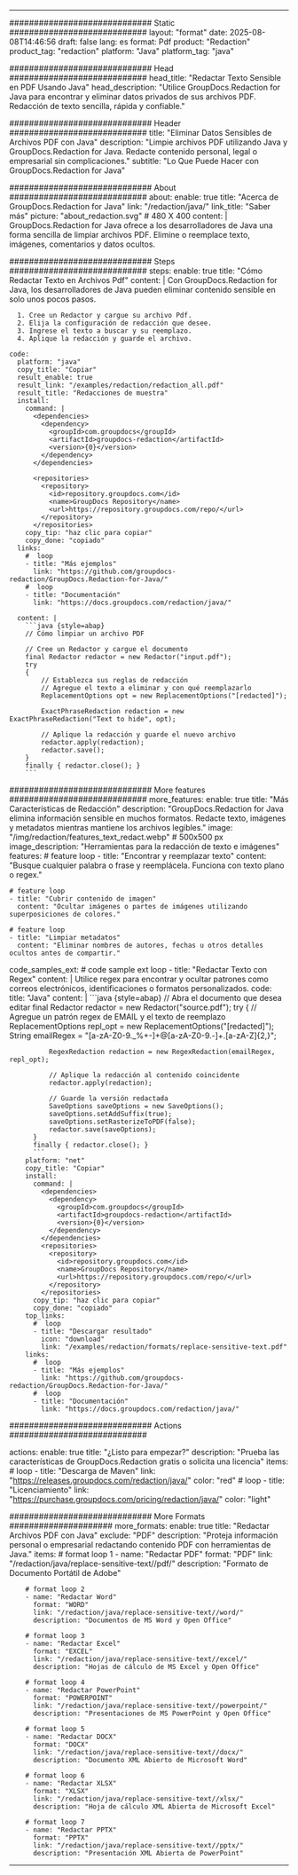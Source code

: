 
---
############################# Static ############################
layout: "format"
date:  2025-08-08T14:46:56
draft: false
lang: es
format: Pdf
product: "Redaction"
product_tag: "redaction"
platform: "Java"
platform_tag: "java"

############################# Head ############################
head_title: "Redactar Texto Sensible en PDF Usando Java"
head_description: "Utilice GroupDocs.Redaction for Java para encontrar y eliminar datos privados de sus archivos PDF. Redacción de texto sencilla, rápida y confiable."

############################# Header ############################
title: "Eliminar Datos Sensibles de Archivos PDF con Java" 
description: "Limpie archivos PDF utilizando Java y GroupDocs.Redaction for Java. Redacte contenido personal, legal o empresarial sin complicaciones."
subtitle: "Lo Que Puede Hacer con GroupDocs.Redaction for Java" 

############################# About ############################
about:
    enable: true
    title: "Acerca de GroupDocs.Redaction for Java"
    link: "/redaction/java/"
    link_title: "Saber más"
    picture: "about_redaction.svg" # 480 X 400
    content: |
       GroupDocs.Redaction for Java ofrece a los desarrolladores de Java una forma sencilla de limpiar archivos PDF. Elimine o reemplace texto, imágenes, comentarios y datos ocultos.

############################# Steps ############################
steps:
    enable: true
    title: "Cómo Redactar Texto en Archivos Pdf"
    content: |
      Con GroupDocs.Redaction for Java, los desarrolladores de Java pueden eliminar contenido sensible en solo unos pocos pasos.
      
      1. Cree un Redactor y cargue su archivo Pdf.
      2. Elija la configuración de redacción que desee.
      3. Ingrese el texto a buscar y su reemplazo.
      4. Aplique la redacción y guarde el archivo.
   
    code:
      platform: "java"
      copy_title: "Copiar"
      result_enable: true
      result_link: "/examples/redaction/redaction_all.pdf"
      result_title: "Redacciones de muestra"
      install:
        command: |
          <dependencies>
            <dependency>
              <groupId>com.groupdocs</groupId>
              <artifactId>groupdocs-redaction</artifactId>
              <version>{0}</version>
            </dependency>
          </dependencies>

          <repositories>
            <repository>
              <id>repository.groupdocs.com</id>
              <name>GroupDocs Repository</name>
              <url>https://repository.groupdocs.com/repo/</url>
            </repository>
          </repositories>
        copy_tip: "haz clic para copiar"
        copy_done: "copiado"
      links:
        #  loop
        - title: "Más ejemplos"
          link: "https://github.com/groupdocs-redaction/GroupDocs.Redaction-for-Java/"
        #  loop
        - title: "Documentación"
          link: "https://docs.groupdocs.com/redaction/java/"
          
      content: |
        ```java {style=abap}
        // Cómo limpiar un archivo PDF

        // Cree un Redactor y cargue el documento
        final Redactor redactor = new Redactor("input.pdf");
        try
        {
            // Establezca sus reglas de redacción
            // Agregue el texto a eliminar y con qué reemplazarlo
            ReplacementOptions opt = new ReplacementOptions("[redacted]");
            
            ExactPhraseRedaction redaction = new ExactPhraseRedaction("Text to hide", opt);

            // Aplique la redacción y guarde el nuevo archivo
            redactor.apply(redaction);
            redactor.save();
        }
        finally { redactor.close(); }
        ```            


############################# More features ############################
more_features:
  enable: true
  title: "Más Características de Redacción"
  description: "GroupDocs.Redaction for Java elimina información sensible en muchos formatos. Redacte texto, imágenes y metadatos mientras mantiene los archivos legibles."
  image: "/img/redaction/features_text_redact.webp" # 500x500 px
  image_description: "Herramientas para la redacción de texto e imágenes"
  features:
    # feature loop
    - title: "Encontrar y reemplazar texto"
      content: "Busque cualquier palabra o frase y reemplácela. Funciona con texto plano o regex."

    # feature loop
    - title: "Cubrir contenido de imagen"
      content: "Ocultar imágenes o partes de imágenes utilizando superposiciones de colores."

    # feature loop
    - title: "Limpiar metadatos"
      content: "Eliminar nombres de autores, fechas u otros detalles ocultos antes de compartir."
      
  code_samples_ext:
    # code sample ext loop
    - title: "Redactar Texto con Regex"
      content: |
        Utilice regex para encontrar y ocultar patrones como correos electrónicos, identificaciones o formatos personalizados.
      code:
        title: "Java"
        content: |
          ```java {style=abap}
          //  Abra el documento que desea editar
          final Redactor redactor = new Redactor("source.pdf");
          try
          {
              // Agregue un patrón regex de EMAIL y el texto de reemplazo
              ReplacementOptions repl_opt = new ReplacementOptions("[redacted]");
              String emailRegex = "[a-zA-Z0-9._%+-]+@[a-zA-Z0-9.-]+\.[a-zA-Z]{2,}";

              RegexRedaction redaction = new RegexRedaction(emailRegex, repl_opt);
              
              // Aplique la redacción al contenido coincidente
              redactor.apply(redaction);

              // Guarde la versión redactada
              SaveOptions saveOptions = new SaveOptions();
              saveOptions.setAddSuffix(true);
              saveOptions.setRasterizeToPDF(false);
              redactor.save(saveOptions);
          }
          finally { redactor.close(); }
          ```
        platform: "net"
        copy_title: "Copiar"
        install:
          command: |
            <dependencies>
              <dependency>
                <groupId>com.groupdocs</groupId>
                <artifactId>groupdocs-redaction</artifactId>
                <version>{0}</version>
              </dependency>
            </dependencies>
            <repositories>
              <repository>
                <id>repository.groupdocs.com</id>
                <name>GroupDocs Repository</name>
                <url>https://repository.groupdocs.com/repo/</url>
              </repository>
            </repositories>
          copy_tip: "haz clic para copiar"
          copy_done: "copiado"
        top_links:
          #  loop
          - title: "Descargar resultado"
            icon: "download"
            link: "/examples/redaction/formats/replace-sensitive-text.pdf"
        links:
          #  loop
          - title: "Más ejemplos"
            link: "https://github.com/groupdocs-redaction/GroupDocs.Redaction-for-Java/"
          #  loop
          - title: "Documentación"
            link: "https://docs.groupdocs.com/redaction/java/"


############################# Actions ############################

actions:
  enable: true
  title: "¿Listo para empezar?"
  description: "Prueba las características de GroupDocs.Redaction gratis o solicita una licencia"
  items:
    #  loop
    - title: "Descarga de Maven"
      link: "https://releases.groupdocs.com/redaction/java/"
      color: "red"
        #  loop
    - title: "Licenciamiento"
      link: "https://purchase.groupdocs.com/pricing/redaction/java/"
      color: "light"


############################# More Formats #####################
more_formats:
    enable: true
    title: "Redactar Archivos PDF con Java"
    exclude: "PDF"
    description: "Proteja información personal o empresarial redactando contenido PDF con herramientas de Java."
    items: 
        # format loop 1
        - name: "Redactar PDF"
          format: "PDF"
          link: "/redaction/java/replace-sensitive-text//pdf/"
          description: "Formato de Documento Portátil de Adobe"

        # format loop 2
        - name: "Redactar Word"
          format: "WORD"
          link: "/redaction/java/replace-sensitive-text//word/"
          description: "Documentos de MS Word y Open Office"
          
        # format loop 3
        - name: "Redactar Excel"
          format: "EXCEL"
          link: "/redaction/java/replace-sensitive-text//excel/"
          description: "Hojas de cálculo de MS Excel y Open Office"

        # format loop 4
        - name: "Redactar PowerPoint"
          format: "POWERPOINT"
          link: "/redaction/java/replace-sensitive-text//powerpoint/"
          description: "Presentaciones de MS PowerPoint y Open Office"

        # format loop 5
        - name: "Redactar DOCX"
          format: "DOCX"
          link: "/redaction/java/replace-sensitive-text//docx/"
          description: "Documento XML Abierto de Microsoft Word"
          
        # format loop 6
        - name: "Redactar XLSX"
          format: "XLSX"
          link: "/redaction/java/replace-sensitive-text//xlsx/"
          description: "Hoja de cálculo XML Abierta de Microsoft Excel"
          
        # format loop 7
        - name: "Redactar PPTX"
          format: "PPTX"
          link: "/redaction/java/replace-sensitive-text//pptx/"
          description: "Presentación XML Abierta de PowerPoint"


---